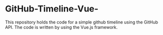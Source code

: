 # GitHub-Timeline-Vue-
This repository holds the code for a simple github timeline using the GitHub API. The code is written by using the Vue.js framework.
